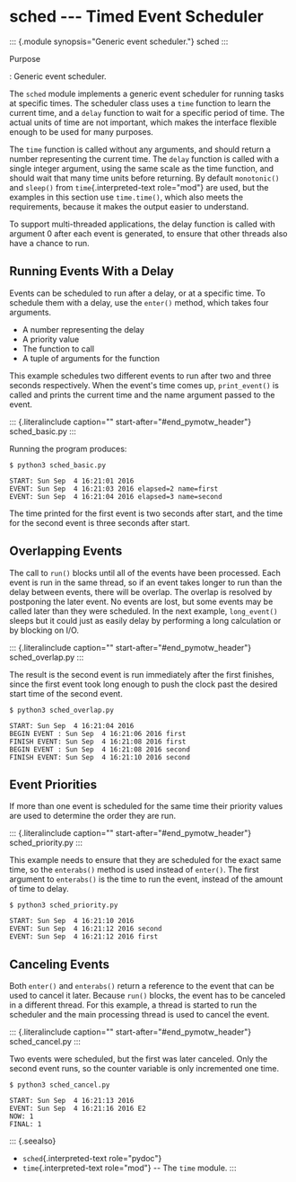 # sched \-\-- Timed Event Scheduler

::: {.module synopsis="Generic event scheduler."} sched :::

Purpose

: Generic event scheduler.

The `sched` module implements a generic event scheduler for running tasks at specific times. The scheduler class uses a `time` function to learn the current time, and a `delay` function to wait for a specific period of time. The actual units of time are not important, which makes the interface flexible enough to be used for many purposes.

The `time` function is called without any arguments, and should return a number representing the current time. The `delay` function is called with a single integer argument, using the same scale as the time function, and should wait that many time units before returning. By default `monotonic()` and `sleep()` from `time`{.interpreted-text role="mod"} are used, but the examples in this section use `time.time()`, which also meets the requirements, because it makes the output easier to understand.

To support multi-threaded applications, the delay function is called with argument 0 after each event is generated, to ensure that other threads also have a chance to run.

## Running Events With a Delay

Events can be scheduled to run after a delay, or at a specific time. To schedule them with a delay, use the `enter()` method, which takes four arguments.

- A number representing the delay
- A priority value
- The function to call
- A tuple of arguments for the function

This example schedules two different events to run after two and three seconds respectively. When the event\'s time comes up, `print_event()` is called and prints the current time and the name argument passed to the event.

::: {.literalinclude caption="" start-after="#end_pymotw_header"} sched_basic.py :::

Running the program produces:

```{.sourceCode .none}
$ python3 sched_basic.py

START: Sun Sep  4 16:21:01 2016
EVENT: Sun Sep  4 16:21:03 2016 elapsed=2 name=first
EVENT: Sun Sep  4 16:21:04 2016 elapsed=3 name=second
```

The time printed for the first event is two seconds after start, and the time for the second event is three seconds after start.

## Overlapping Events

The call to `run()` blocks until all of the events have been processed. Each event is run in the same thread, so if an event takes longer to run than the delay between events, there will be overlap. The overlap is resolved by postponing the later event. No events are lost, but some events may be called later than they were scheduled. In the next example, `long_event()` sleeps but it could just as easily delay by performing a long calculation or by blocking on I/O.

::: {.literalinclude caption="" start-after="#end_pymotw_header"} sched_overlap.py :::

The result is the second event is run immediately after the first finishes, since the first event took long enough to push the clock past the desired start time of the second event.

```{.sourceCode .none}
$ python3 sched_overlap.py

START: Sun Sep  4 16:21:04 2016
BEGIN EVENT : Sun Sep  4 16:21:06 2016 first
FINISH EVENT: Sun Sep  4 16:21:08 2016 first
BEGIN EVENT : Sun Sep  4 16:21:08 2016 second
FINISH EVENT: Sun Sep  4 16:21:10 2016 second
```

## Event Priorities

If more than one event is scheduled for the same time their priority values are used to determine the order they are run.

::: {.literalinclude caption="" start-after="#end_pymotw_header"} sched_priority.py :::

This example needs to ensure that they are scheduled for the exact same time, so the `enterabs()` method is used instead of `enter()`. The first argument to `enterabs()` is the time to run the event, instead of the amount of time to delay.

```{.sourceCode .none}
$ python3 sched_priority.py

START: Sun Sep  4 16:21:10 2016
EVENT: Sun Sep  4 16:21:12 2016 second
EVENT: Sun Sep  4 16:21:12 2016 first
```

## Canceling Events

Both `enter()` and `enterabs()` return a reference to the event that can be used to cancel it later. Because `run()` blocks, the event has to be canceled in a different thread. For this example, a thread is started to run the scheduler and the main processing thread is used to cancel the event.

::: {.literalinclude caption="" start-after="#end_pymotw_header"} sched_cancel.py :::

Two events were scheduled, but the first was later canceled. Only the second event runs, so the counter variable is only incremented one time.

```{.sourceCode .none}
$ python3 sched_cancel.py

START: Sun Sep  4 16:21:13 2016
EVENT: Sun Sep  4 16:21:16 2016 E2
NOW: 1
FINAL: 1
```

::: {.seealso}

- `sched`{.interpreted-text role="pydoc"}
- `time`{.interpreted-text role="mod"} \-- The `time` module. :::
